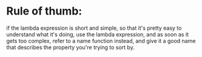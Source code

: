 # Rule of thumb:

if the lambda expression is short and simple,
so that it's pretty easy to understand what it's doing,
use the lambda expression,
and as soon as it gets too complex,
refer to a name function instead,
and give it a good name that describes the property you're trying to sort by.
